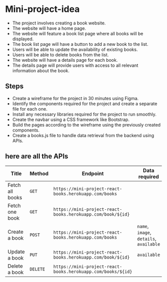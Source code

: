# Mini-project-idea

- The project involves creating a book website.
- The website will have a home page.
- The website will feature a book list page where all books will be displayed.
- The book list page will have a button to add a new book to the list.
- Users will be able to update the availability of existing books.
- Users will be able to delete books from the list.
- The website will have a details page for each book.
- The details page will provide users with access to all relevant information about the book.

## Steps

- Create a wireframe for the project in 30 minutes using Figma.
- Identify the components required for the project and create a separate file for each one.
- Install any necessary libraries required for the project to run smoothly.
- Create the navbar using a CSS framework like Bootstrap.
- Build the pages according to the wireframe using the previously created components.
- Create a books.js file to handle data retrieval from the backend using APIs.

## here are all the APIs

| Title           | Method   | Endpoint                                                     | Data required                           |
| --------------- | -------- | ------------------------------------------------------------ | --------------------------------------- |
| Fetch all books | `GET`    | `https://mini-project-react-books.herokuapp.com/books`       |                                         |
| Fetch one book  | `GET`    | `https://mini-project-react-books.herokuapp.com/book/${id}`  |                                         |
| Create a book   | `POST`   | `https://mini-project-react-books.herokuapp.com/books`       | `name`, `image`, `details`, `available` |
| Update a book   | `PUT`    | `https://mini-project-react-books.herokuapp.com/book/${id}`  | `available`                             |
| Delete a book   | `DELETE` | `https://mini-project-react-books.herokuapp.com/books/${id}` |                                         |
